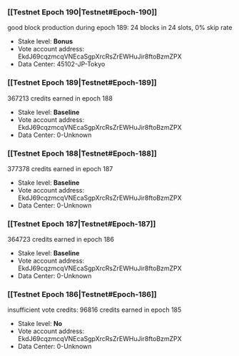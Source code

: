 ### [[Testnet Epoch 190|Testnet#Epoch-190]]
good block production during epoch 189: 24 blocks in 24 slots, 0% skip rate
* Stake level: **Bonus** 
* Vote account address: EkdJ69cqzmcqVNEcaSgpXrcRsZrEWHuJir8ftoBzmZPX
* Data Center: 45102-JP-Tokyo
### [[Testnet Epoch 189|Testnet#Epoch-189]]
367213 credits earned in epoch 188
* Stake level: **Baseline** 
* Vote account address: EkdJ69cqzmcqVNEcaSgpXrcRsZrEWHuJir8ftoBzmZPX
* Data Center: 0-Unknown
### [[Testnet Epoch 188|Testnet#Epoch-188]]
377378 credits earned in epoch 187
* Stake level: **Baseline** 
* Vote account address: EkdJ69cqzmcqVNEcaSgpXrcRsZrEWHuJir8ftoBzmZPX
* Data Center: 0-Unknown
### [[Testnet Epoch 187|Testnet#Epoch-187]]
364723 credits earned in epoch 186
* Stake level: **Baseline** 
* Vote account address: EkdJ69cqzmcqVNEcaSgpXrcRsZrEWHuJir8ftoBzmZPX
* Data Center: 0-Unknown
### [[Testnet Epoch 186|Testnet#Epoch-186]]
insufficient vote credits: 96816 credits earned in epoch 185
* Stake level: **No** 
* Vote account address: EkdJ69cqzmcqVNEcaSgpXrcRsZrEWHuJir8ftoBzmZPX
* Data Center: 0-Unknown
